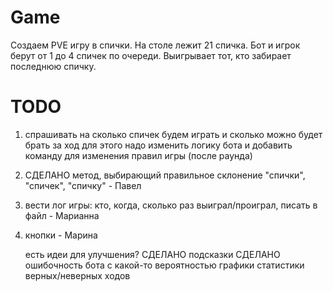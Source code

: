 # Game

Создаем PVE игру в спички. На столе лежит 21 спичка. Бот и игрок берут от 1 до 4 спичек по очереди. Выигрывает тот, кто забирает последнюю спичку.


# TODO 

1. спрашивать на сколько спичек будем играть и сколько можно будет брать за ход
    для этого надо изменить логику бота и добавить команду для изменения правил игры (после раунда)
2. СДЕЛАНО метод, выбирающий правильное склонение "спички", "спичек", "спичку" - Павел
3. вести лог игры: кто, когда, сколько раз выиграл/проиграл, писать в файл - Марианна
4. кнопки - Марина


    есть идеи для улучшения?
        СДЕЛАНО подсказки 
        СДЕЛАНО ошибочность бота с какой-то вероятностью
        графики статистики верных/неверных ходов
    
    